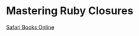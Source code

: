 # Mastering Ruby Closures

[Safari Books Online](https://www.safaribooksonline.com/library/view/mastering-ruby-closures/9781680502909)